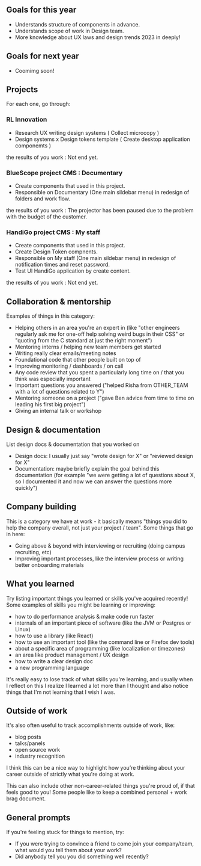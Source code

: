 ## Goals for this year

* Understands structure of components in advance.
* Understands scope of work in Design team.
* More knowledge about UX laws and design trends 2023 in deeply!

## Goals for next year

* Coomimg soon!

## Projects

For each one, go through:

### RL Innovation

* Research UX writing design systems ( Collect microcopy )
* Design systems x Design tokens template ( Create desktop application componemts )

the results of you work : Not end yet.

### BlueScope project CMS : Documentary

* Create components that used in this project. 
* Responsible on Documentary (One main sildebar menu) in redesign of folders and work flow.

the results of you work : The projector has been paused due to the problem with the budget of the customer.

### HandiGo project CMS : My staff

* Create components that used in this project. 
* Create Design Token compnents.
* Responsible on My staff (One main sildebar menu) in redesign of notification times and reset password.
* Test UI HandiGo application by create content.

the results of you work : Not end yet.

## Collaboration & mentorship

Examples of things in this category:

* Helping others in an area you're an expert in (like "other engineers regularly ask me for one-off help solving weird bugs in their CSS" or "quoting from the C standard at just the right moment")
* Mentoring interns / helping new team members get started
* Writing really clear emails/meeting notes
* Foundational code that other people built on top of
* Improving monitoring / dashboards / on call
* Any code review that you spent a particularly long time on / that you think was especially important
* Important questions you answered ("helped Risha from OTHER_TEAM with a lot of questions related to Y")
* Mentoring someone on a project ("gave Ben advice from time to time on leading his first big project")
* Giving an internal talk or workshop

## Design & documentation

List design docs & documentation that you worked on

* Design docs: I usually just say "wrote design for X" or "reviewed design for X"
* Documentation: maybe briefly explain the goal behind this documentation (for example "we were getting a lot of questions about X, so I documented it and now we can answer the questions more quickly")

## Company building

This is a category we have at work - it basically means "things you did to help the company overall, not just your project / team". Some things that go in here:

* Going above & beyond with interviewing or recruiting (doing campus recruiting, etc)
* Improving important processes, like the interview process or writing better onboarding materials

## What you learned

Try listing important things you learned or skills you've acquired recently! Some examples of skills you might be learning or improving:

* how to do performance analysis & make code run faster
* internals of an important piece of software (like the JVM or Postgres or Linux)
* how to use a library (like React)
* how to use an important tool (like the command line or Firefox dev tools)
* about a specific area of programming (like localization or timezones)
* an area like product management / UX design
* how to write a clear design doc
* a new programming language

It's really easy to lose track of what skills you're learning, and usually when I reflect on this I realize I learned a lot more than I thought and also notice things that I'm not learning that I wish I was.

## Outside of work

It's also often useful to track accomplishments outside of work, like:

* blog posts
* talks/panels
* open source work
* industry recognition

I think this can be a nice way to highlight how you’re thinking about your career outside of strictly what you're doing at work.

This can also include other non-career-related things you're proud of, if that feels good to you! Some people like to keep a combined personal + work brag document.

## General prompts

If you're feeling stuck for things to mention, try:

* If you were trying to convince a friend to come join your company/team, what would you tell them about your work?
* Did anybody tell you you did something well recently?
